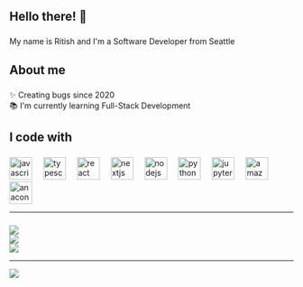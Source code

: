 <h2 align="left">Hello there! 👋</h1>

###

<p align="left">My name is Ritish and I'm a Software Developer from Seattle</p>

###

<h2 align="left">About me</h2>

###

<p align="left">✨ Creating bugs since 2020<br>📚 I'm currently learning Full-Stack Development<br></p>

###

<h2 align="left">I code with</h2>

###

<div align="left">
  <img src="https://cdn.jsdelivr.net/gh/devicons/devicon/icons/javascript/javascript-original.svg" height="40" alt="javascript logo"  />
  <img width="12" />
  <img src="https://cdn.jsdelivr.net/gh/devicons/devicon/icons/typescript/typescript-original.svg" height="40" alt="typescript logo"  />
  <img width="12" />
  <img src="https://cdn.jsdelivr.net/gh/devicons/devicon/icons/react/react-original.svg" height="40" alt="react logo"  />
  <img width="12" />
  <img src="https://cdn.jsdelivr.net/gh/devicons/devicon/icons/nextjs/nextjs-original.svg" height="40" alt="nextjs logo"  />
  <img width="12" />
  <img src="https://cdn.jsdelivr.net/gh/devicons/devicon/icons/nodejs/nodejs-original.svg" height="40" alt="nodejs logo"  />
  <img width="12" />
  <img src="https://cdn.jsdelivr.net/gh/devicons/devicon/icons/python/python-original.svg" height="40" alt="python logo"  />
  <img width="12" />
  <img src="https://cdn.jsdelivr.net/gh/devicons/devicon/icons/jupyter/jupyter-original.svg" height="40" alt="jupyter logo"  />
  <img width="12" />
  <img src="https://cdn.jsdelivr.net/gh/devicons/devicon/icons/amazonwebservices/amazonwebservices-line-wordmark.svg" height="40" alt="amazonwebservices logo"  />
  <img width="12" />
  <img src="https://cdn.jsdelivr.net/gh/devicons/devicon/icons/anaconda/anaconda-original.svg" height="40" alt="anaconda logo"  />
</div>

---

###
![](https://github-readme-stats.vercel.app/api?username=SaiMani-Ritish&theme=dark&hide_border=false&include_all_commits=false&count_private=false)<br/>
![](https://nirzak-streak-stats.vercel.app/?user=SaiMani-Ritish&theme=dark&hide_border=false)<br/>
![](https://github-readme-stats.vercel.app/api/top-langs/?username=SaiMani-Ritish&theme=dark&hide_border=false&include_all_commits=false&count_private=false&layout=compact)

---
[![](https://visitcount.itsvg.in/api?id=SaiMani-Ritish&icon=0&color=0)](https://visitcount.itsvg.in)


###
